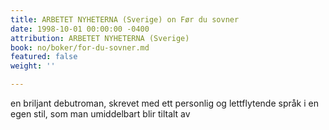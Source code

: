 ```yaml
---
title: ARBETET NYHETERNA (Sverige) on Før du sovner
date: 1998-10-01 00:00:00 -0400
attribution: ARBETET NYHETERNA (Sverige)
book: no/boker/for-du-sovner.md
featured: false
weight: ''

---
```

en briljant debutroman, skrevet med ett personlig og lettflytende språk i en egen stil, som man umiddelbart blir tiltalt av